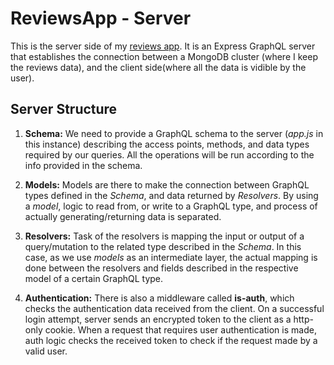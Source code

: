 # ReviewsApp - Server

This is the server side of my [reviews app](https://github.com/mmmikolay/reviewsapp). It is an Express GraphQL server that establishes the connection between a MongoDB cluster (where I keep the reviews data), and the client side(where all the data is vidible by the user).

## Server Structure

1. **Schema:** We need to provide a GraphQL schema to the server (*app.js* in this instance) describing the access points, methods, and data types required by our queries. All the operations will be run according to the info provided in the schema.

2. **Models:** Models are there to make the connection between GraphQL types defined in the *Schema*, and data returned by *Resolvers*. By using a *model*, logic to read from, or write to a GraphQL type, and process of actually generating/returning data is separated.

3. **Resolvers:** Task of the resolvers is mapping the input or output of a query/mutation to the related type described in the *Schema*. In this case, as we use *models* as an intermediate layer, the actual mapping is done between the resolvers and fields described in the respective model of a certain GraphQL type.

4. **Authentication:** There is also a middleware called **is-auth**, which checks the authentication data received from the client. On a successful login attempt, server sends an encrypted token to the client as a http-only cookie. When a request that requires user authentication is made, auth logic checks the received token to check if the request made by a valid user.